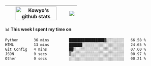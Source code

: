| <a href="https://github.com/anuraghazra/github-readme-stats"><img width="85%" src="https://github-readme-stats.vercel.app/api?username=kowyo&show_icons=true&hide_border=true&theme=transparent" alt="Kowyo's github stats" /></a> | <a href="https://github.com/anuraghazra/github-readme-stats"><img align="center" src="https://github-readme-stats.vercel.app/api/top-langs/?username=kowyo&exclude_repo=Engineering-Competition-Robot,mobile-robot&hide=c,assembly,shaderlab,hlsl,mathematica,cmake&layout=compact&hide_border=true&theme=transparent" /></a> |
| ------------- | ------------- |

📊 **This week I spent my time on**
<!--START_SECTION:waka-->

```txt
Python       36 mins         ████████████████▓░░░░░░░░   66.58 %
HTML         13 mins         ██████░░░░░░░░░░░░░░░░░░░   24.65 %
Git Config   4 mins          ██░░░░░░░░░░░░░░░░░░░░░░░   07.60 %
JSON         0 secs          ▒░░░░░░░░░░░░░░░░░░░░░░░░   00.97 %
Other        0 secs          ░░░░░░░░░░░░░░░░░░░░░░░░░   00.21 %
```

<!--END_SECTION:waka-->
